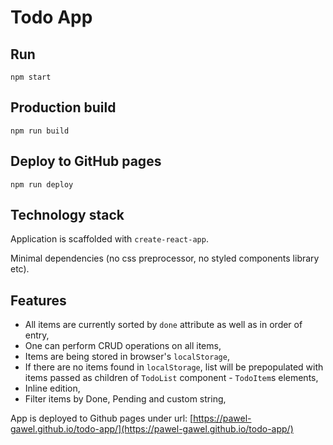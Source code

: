 # Todo App

## Run

```
npm start
```

## Production build

```
npm run build
```

## Deploy to GitHub pages

```
npm run deploy
```

## Technology stack

Application is scaffolded with `create-react-app`.

Minimal dependencies (no css preprocessor, no styled components library etc).

## Features 

- All items are currently sorted by `done` attribute as well as in order of entry,
- One can perform CRUD operations on all items,
- Items are being stored in browser's `localStorage`,
- If there are no items found in `localStorage`, list will be prepopulated with items passed as children of `TodoList` component - `TodoItem`s elements,
- Inline edition,
- Filter items by Done, Pending and custom string,

App is deployed to Github pages under url: [https://pawel-gawel.github.io/todo-app/](https://pawel-gawel.github.io/todo-app/)
